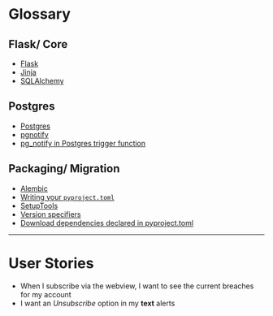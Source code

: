 # Glossary

## Flask/ Core
- [Flask](https://flask.palletsprojects.com/en/stable/)
- [Jinja](https://jinja.palletsprojects.com/en/stable/)
- [SQLAlchemy](https://www.postgresql.org/docs/)

## Postgres
- [Postgres](https://www.postgresql.org/docs/)
- [pgnotify](https://github.com/djrobstep/pgnotify)
- [pg_notify in Postgres trigger function](https://stackoverflow.com/questions/5412474/using-pg-notify-in-postgresql-trigger-function)

## Packaging/ Migration
  - [Alembic](https://alembic.sqlalchemy.org/en/latest/)
  - [Writing your `pyproject.toml`](https://packaging.python.org/en/latest/guides/writing-pyproject-toml/)
  - [SetupTools](https://setuptools.pypa.io/en/latest/)
  - [Version specifiers](https://packaging.python.org/en/latest/specifications/version-specifiers/#version-specifiers)
  - [Download dependencies declared in pyproject.toml](https://stackoverflow.com/questions/62408719/download-dependencies-declared-in-pyproject-toml-using-pip)

---

# User Stories

- When I subscribe via the webview, I want to see the current breaches for my account
- I want an _Unsubscribe_ option in my **text** alerts

